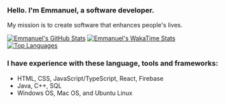 ### Hello. I'm Emmanuel, a software developer.
My mission is to create software that enhances people's lives.

[![Emmanuel's GitHub Stats](https://github-readme-stats.vercel.app/api?username=emmanuel-abreu&show_icons=true&count_private=true&theme=gruvbox)](https://github.com/emmanuel-abreu/github-readme-stats)
[![Emmanuel's WakaTime Stats](https://github-readme-stats.vercel.app/api/wakatime?username=emmanuel-abreu/)](https://github.com/emmanuel-abreu/github-readme-stats)
[![Top Languages](https://github-readme-stats.vercel.app/api/top-langs/?username=emmanuel-abreu&layout=compact)](https://github.com/emmanuel-abreu/github-readme-stats)
### I have experience with these language, tools and frameworks:
- HTML, CSS, JavaScript/TypeScript, React, Firebase
- Java, C++, SQL
- Windows OS, Mac OS, and Ubuntu Linux

<!--
**Emmanuel-Abreu/emmanuel-abreu** is a ✨ _special_ ✨ repository because its `README.md` (this file) appears on your GitHub profile.

Here are some ideas to get you started:

- 🔭 I’m currently working on ...
  - Web scraper / crawler that displays analytics/ stats
  - budget app from freecodecamp python course, but using golang?

- 🌱 I’m currently learning ...
- 👯 I’m looking to collaborate on ...
- 🤔 I’m looking for help with ...
- 💬 Ask me about ...
- 📫 How to reach me: ...
- 😄 Pronouns: ...
- ⚡ Fun fact: ...
-->
